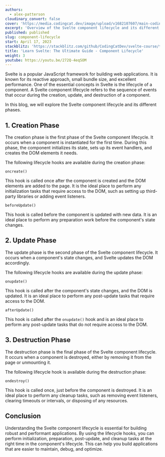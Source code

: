 ```yaml
---
authors:
  - alex-patterson
cloudinary_convert: false
cover: 'https://media.codingcat.dev/image/upload/v1682107607/main-codingcatdev-photo/courses/svelte/component-lifecycle.png'
excerpt: 'Overview of the Svelte component lifecycle and its different phases, including the creation, update, and destruction phases.'
published: published
slug: component-lifecycle
start: April 17, 2023
stackblitz: 'https://stackblitz.com/github/CodingCatDev/svelte-course/tree/13-component-lifecycle?embed=1&file=apps/svelte-site/src/routes/%2Bpage.svelte'
title: 'Learn Svelte: The Ultimate Guide - Component Lifecycle'
weight: 3
youtube: https://youtu.be/272Q-4eqSOM
---
```


Svelte is a popular JavaScript framework for building web applications. It is known for its reactive approach, small bundle size, and excellent performance. One of the essential concepts in Svelte is the lifecycle of a component. A Svelte component lifecycle refers to the sequence of events that occur during the creation, update, and destruction of a component.

In this blog, we will explore the Svelte component lifecycle and its different phases.

## 1. Creation Phase

The creation phase is the first phase of the Svelte component lifecycle. It occurs when a component is instantiated for the first time. During this phase, the component initializes its state, sets up its event handlers, and creates the DOM elements it needs.

The following lifecycle hooks are available during the creation phase:

`oncreate()`

This hook is called once after the component is created and the DOM elements are added to the page. It is the ideal place to perform any initialization tasks that require access to the DOM, such as setting up third-party libraries or adding event listeners.

`beforeUpdate()`

This hook is called before the component is updated with new data. It is an ideal place to perform any preparation work before the component's state changes.

## 2. Update Phase

The update phase is the second phase of the Svelte component lifecycle. It occurs when a component's state changes, and Svelte updates the DOM accordingly.

The following lifecycle hooks are available during the update phase:

`onupdate()`

This hook is called after the component's state changes, and the DOM is updated. It is an ideal place to perform any post-update tasks that require access to the DOM.

`afterUpdate()`

This hook is called after the `onupdate()` hook and is an ideal place to perform any post-update tasks that do not require access to the DOM.

## 3. Destruction Phase

The destruction phase is the final phase of the Svelte component lifecycle. It occurs when a component is destroyed, either by removing it from the page or unmounting it.

The following lifecycle hook is available during the destruction phase:

`ondestroy()`

This hook is called once, just before the component is destroyed. It is an ideal place to perform any cleanup tasks, such as removing event listeners, clearing timeouts or intervals, or disposing of any resources.

## Conclusion

Understanding the Svelte component lifecycle is essential for building robust and performant applications. By using the lifecycle hooks, you can perform initialization, preparation, post-update, and cleanup tasks at the right time in the component's lifecycle. This can help you build applications that are easier to maintain, debug, and optimize.

